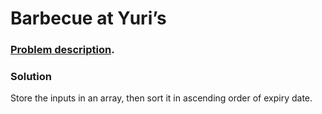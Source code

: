 # Barbecue at Yuri’s

### [Problem description](https://www.beecrowd.com.br/judge/en/problems/view/2633).

### Solution

Store the inputs in an array, then sort it in ascending order of expiry date.